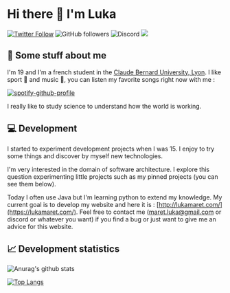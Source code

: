 # Hi there 👋 I'm Luka

[![Twitter Follow](https://img.shields.io/twitter/follow/Luka_Mrt?label=Follow)](https://twitter.com/intent/follow?screen_name=Luka_Mrt)
![GitHub followers](https://img.shields.io/github/followers/lukamrt?label=Follow&style=social)
![Discord](https://img.shields.io/badge/-LukaM%238006-2C2F33?logo=discord)
![](https://visitor-badge.glitch.me/badge?page_id=lukamrt.lukamrt)

## 🦸‍ Some stuff about me

I'm 19 and I'm a french student in the [Claude Bernard University, Lyon](https://univ-lyon1.fr/). I like sport 🎾 and music 🥁, you can listen my favorite songs right now with me :

[![spotify-github-profile](https://spotify-github-profile.vercel.app/api/view?uid=nespote&cover_image=true&theme=natemoo-re)](https://spotify-github-profile.vercel.app/api/view?uid=nespote&redirect=true)

I really like to study science to understand how the world is working.

## 💻 Development

I started to experiment development projects when I was 15. I enjoy to try some things and discover by myself new technologies. 

I'm very interested in the domain of software architecture. I explore this question experimenting little projects such as my pinned projects (you can see them below).

Today I often use Java but I'm learning python to extend my knowledge. My current goal is to develop my website and here it is : [http://lukamaret.com/](https://lukamaret.com/). Feel free to contact me (maret.luka@gmail.com or discord or whatever you want) if you find a bug or just want to give me an advice for this website.

## 📈 Development statistics

![Anurag's github stats](https://github-readme-stats.vercel.app/api?username=lukamrt&hide=issues&show_icons=true)

[![Top Langs](https://github-readme-stats.vercel.app/api/top-langs/?username=lukamrt)](https://github.com/anuraghazra/github-readme-stats)
